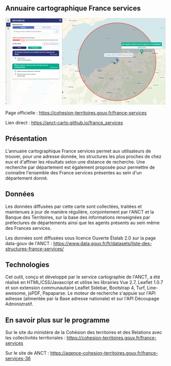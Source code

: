 ## Annuaire cartographique France services

![alt text](img/Capture.PNG)

Page officielle : https://cohesion-territoires.gouv.fr/france-services

Lien direct : https://anct-carto.github.io/france_services

## Présentation

L'annuaire cartographique France services permet aux utilisateurs de trouver, pour une adresse donnée, les structures les plus proches de chez eux et d'affiner les résultats selon une distance de recherche. Une recherche par département est également proposée pour permettre de connaitre l'ensemble des France services présentes au sein d'un département donné. 

## Données
Les données diffusées par cette carte sont collectées, traitées et maintenues à jour de manière régulière, conjointement par l'ANCT et la Banque des Territoires, sur la base des informations renseignées par préfectures de départements ainsi que les agents présents au sein même des Frances services. 

Les données sont diffusées sous licence Ouverte Étalab 2.0 sur la page data-gouv de l'ANCT : https://www.data.gouv.fr/fr/datasets/liste-des-structures-france-services/ 


## Technologies
Cet outil, conçu et développé par le service cartographie de l'ANCT, a été réalisé en HTML/CSS/Javascript et utilise les librairies Vue 2.7, Leaflet 1.0.7 et son extension communautaire Leaflet Sidebar, Bootstrap 4, Turf, Line-awesome, jsPDF, Papaparse. 
Le moteur de recherche s'appuie sur l'API adresse (alimentée par la Base adresse nationale) et sur l'API Découpage Administratif. 

## En savoir plus sur le programme
Sur le site du ministère de la Cohésion des territoires et des Relations avec les collectivités territoriales : https://cohesion-territoires.gouv.fr/france-services

Sur le site de ANCT : https://agence-cohesion-territoires.gouv.fr/france-services-36
